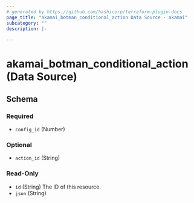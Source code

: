 ```yaml
---
# generated by https://github.com/hashicorp/terraform-plugin-docs
page_title: "akamai_botman_conditional_action Data Source - akamai"
subcategory: ""
description: |-
  
---
```


# akamai_botman_conditional_action (Data Source)





<!-- schema generated by tfplugindocs -->
## Schema

### Required

- `config_id` (Number)

### Optional

- `action_id` (String)

### Read-Only

- `id` (String) The ID of this resource.
- `json` (String)
